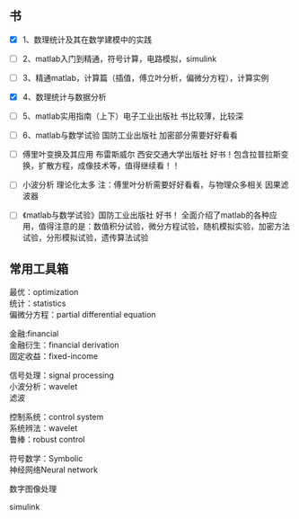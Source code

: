 

## 书
- [x] 1、数理统计及其在数学建模中的实践
- [ ] 2、matlab入门到精通，符号计算，电路模拟，simulink
- [ ] 3、精通matlab，计算篇（插值，傅立叶分析，偏微分方程），计算实例
- [x] 4、数理统计与数据分析
- [ ] 5、matlab实用指南（上下）电子工业出版社   书比较薄，比较深
- [ ] 6、matlab与数学试验          国防工业出版社         加密部分需要好好看看
- [ ] 傅里叶变换及其应用    布雷斯威尔  西安交通大学出版社      好书！包含拉普拉斯变换，扩散方程，成像技术等，值得继续看！！
- [ ] 小波分析     理论化太多
注：傅里叶分析需要好好看看，与物理众多相关
因果滤波器
- [ ] 《matlab与数学试验》国防工业出版社  好书！
         全面介绍了matlab的各种应用，值得注意的是：数值积分试验，微分方程试验，随机模拟实验，加密方法试验，分形模拟试验，遗传算法试验


## 常用工具箱
最优：optimization  
统计：statistics  
偏微分方程：partial differential equation  

金融:financial  
金融衍生：financial derivation  
固定收益：fixed-income  

信号处理：signal processing  
小波分析：wavelet  
滤波  

控制系统：control system  
系统辨法：wavelet  
鲁棒：robust control  

符号数学：Symbolic  
神经网络Neural network  

数字图像处理  

simulink  
